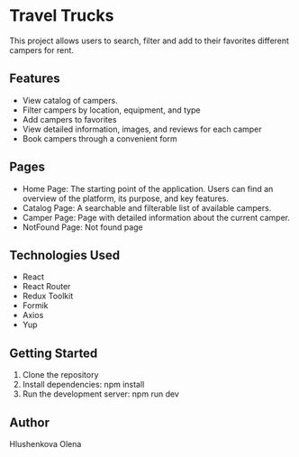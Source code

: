 # Travel Trucks
This project allows users to search, filter and add to their favorites different campers for rent.

## Features
- View catalog of campers.
- Filter campers by location, equipment, and type
- Add campers to favorites
- View detailed information, images, and reviews for each camper
- Book campers through a convenient form

## Pages
- Home Page: The starting point of the application. Users can find an overview of the platform, its purpose, and key features.
- Catalog Page: A searchable and filterable list of available campers.
- Camper Page: Page with detailed information about the current camper.
- NotFound Page: Not found page

## Technologies Used
- React
- React Router
- Redux Toolkit
- Formik
- Axios
- Yup

## Getting Started
1. Clone the repository
2. Install dependencies: npm install
3. Run the development server: npm run dev

## Author
Hlushenkova Olena
